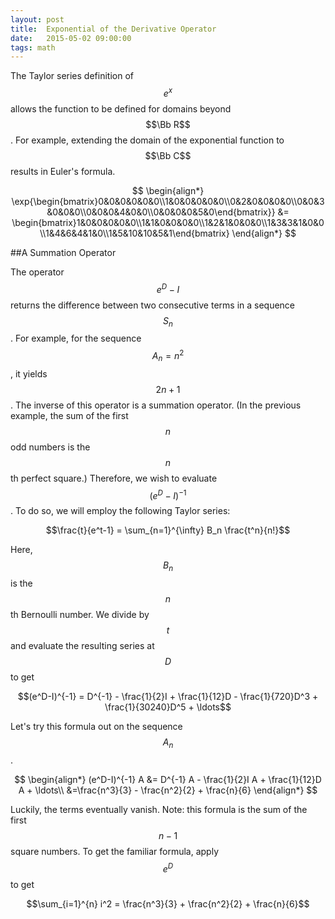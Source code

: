 ```yaml
---
layout: post
title:  Exponential of the Derivative Operator  
date:   2015-05-02 09:00:00
tags: math
---
```


The Taylor series definition of $$e^x$$ allows the function to be defined for domains beyond $$\Bb R$$. For example, extending the domain of the exponential function to $$\Bb C$$ results in Euler's formula.

$$
\begin{align*}
\exp{\begin{bmatrix}0&0&0&0&0&0\\1&0&0&0&0&0\\0&2&0&0&0&0\\0&0&3&0&0&0\\0&0&0&4&0&0\\0&0&0&0&5&0\end{bmatrix}} &= \begin{bmatrix}1&0&0&0&0&0\\1&1&0&0&0&0\\1&2&1&0&0&0\\1&3&3&1&0&0\\1&4&6&4&1&0\\1&5&10&10&5&1\end{bmatrix}
\end{align*}
$$

##A Summation Operator

The operator $$e^D-I$$ returns the difference between two consecutive terms in a sequence $$S_n$$. For example, for the sequence $$A_n=n^2$$, it yields $$2n+1$$. The inverse of this operator is a summation operator. (In the previous example, the sum of the first $$n$$ odd numbers is the $$n$$th perfect square.) Therefore, we wish to evaluate $$(e^D-I)^{-1}$$. To do so, we will employ the following Taylor series: 

$$\frac{t}{e^t-1} = \sum_{n=1}^{\infty} B_n \frac{t^n}{n!}$$

Here, $$B_n$$ is the $$n$$th Bernoulli number. We divide by $$t$$ and evaluate the resulting series at $$D$$ to get

$$(e^D-I)^{-1} = D^{-1} - \frac{1}{2}I + \frac{1}{12}D - \frac{1}{720}D^3 + \frac{1}{30240}D^5 + \ldots$$

Let's try this formula out on the sequence $$A_n$$.

$$
\begin{align*}
    (e^D-I)^{-1} A &= D^{-1} A - \frac{1}{2}I A + \frac{1}{12}D A + \ldots\\
    &=\frac{n^3}{3} - \frac{n^2}{2} + \frac{n}{6}
\end{align*}
$$

Luckily, the terms eventually vanish. Note: this formula is the sum of the first $$n-1$$ square numbers. To get the familiar formula, apply $$e^D$$ to get

$$\sum_{i=1}^{n} i^2 = \frac{n^3}{3} + \frac{n^2}{2} + \frac{n}{6}$$
